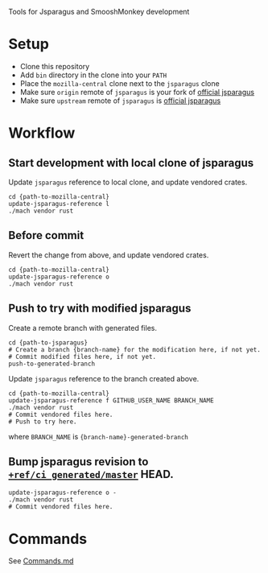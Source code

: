 Tools for Jsparagus and SmooshMonkey development

# Setup

 * Clone this repository
 * Add `bin` directory in the clone into your `PATH`
 * Place the `mozilla-central` clone next to the `jsparagus` clone
 * Make sure `origin` remote of `jsparagus` is your fork of [official jsparagus](https://github.com/mozilla-spidermonkey/jsparagus)
 * Make sure `upstream` remote of `jsparagus` is [official jsparagus](https://github.com/mozilla-spidermonkey/jsparagus)

# Workflow

## Start development with local clone of jsparagus

Update `jsparagus` reference to local clone, and update vendored crates.

```
cd {path-to-mozilla-central}
update-jsparagus-reference l
./mach vendor rust
```

## Before commit

Revert the change from above, and update vendored crates.

```
cd {path-to-mozilla-central}
update-jsparagus-reference o
./mach vendor rust
```

## Push to try with modified jsparagus

Create a remote branch with generated files.

```
cd {path-to-jsparagus}
# Create a branch {branch-name} for the modification here, if not yet.
# Commit modified files here, if not yet.
push-to-generated-branch
```

Update `jsparagus` reference to the branch created above.

```
cd {path-to-mozilla-central}
update-jsparagus-reference f GITHUB_USER_NAME BRANCH_NAME
./mach vendor rust
# Commit vendored files here.
# Push to try here.
```

where `BRANCH_NAME` is `{branch-name}-generated-branch`

## Bump jsparagus revision to [`+ref/ci_generated/master`](https://github.com/mozilla-spidermonkey/jsparagus/wiki/Branch-for-generated-files) HEAD.

```
update-jsparagus-reference o -
./mach vendor rust
# Commit vendored files here.
```

# Commands

See [Commands.md](Commands.md)
